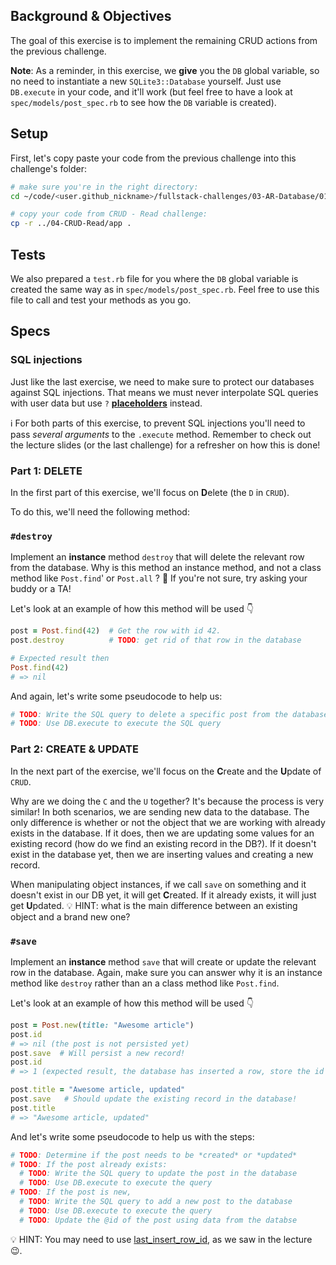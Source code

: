 ## Background & Objectives

The goal of this exercise is to implement the remaining CRUD actions from the previous challenge.

**Note**: As a reminder, in this exercise, we **give** you the `DB` global variable, so no need to instantiate a new `SQLite3::Database` yourself. Just use `DB.execute` in your code, and it'll work (but feel free to have a look at `spec/models/post_spec.rb` to see how the `DB` variable is created).

## Setup

First, let's copy paste your code from the previous challenge into this challenge's folder:

```bash
# make sure you're in the right directory:
cd ~/code/<user.github_nickname>/fullstack-challenges/03-AR-Database/01-DB-and-SQL/05-CRUD-Advanced

# copy your code from CRUD - Read challenge:
cp -r ../04-CRUD-Read/app .
```

## Tests

We also prepared a `test.rb` file for you where the `DB` global variable is created the same way as in `spec/models/post_spec.rb`. Feel free to use this file to call and test your methods as you go.

## Specs

### SQL injections

Just like the last exercise, we need to make sure to protect our databases against SQL injections. That means we must never interpolate SQL queries with user data but use `?` [**placeholders**](http://ruby.bastardsbook.com/chapters/sql/#placeholders-sqlite-gem) instead.

ℹ️ For both parts of this exercise, to prevent SQL injections you'll need to pass _several arguments_ to the `.execute` method. Remember to check out the lecture slides (or the last challenge) for a refresher on how this is done!


### Part 1: DELETE

In the first part of this exercise, we'll focus on **D**elete (the `D` in `CRUD`).

To do this, we'll need the following method:

### `#destroy`

Implement an **instance** method `destroy` that will delete the relevant row from the database. Why is this method an instance method, and not a class method like `Post.find`' or `Post.all` ? 🤔 If you're not sure, try asking your buddy or a TA!

Let's look at an example of how this method will be used 👇

```ruby
post = Post.find(42)  # Get the row with id 42.
post.destroy          # TODO: get rid of that row in the database

# Expected result then
Post.find(42)
# => nil
```

And again, let's write some pseudocode to help us:
```ruby
# TODO: Write the SQL query to delete a specific post from the database
# TODO: Use DB.execute to execute the SQL query
```

### Part 2: CREATE & UPDATE

In the next part of the exercise, we'll focus on the **C**reate and the **U**pdate of `CRUD`.

 Why are we doing the `C` and the `U` together? It's because the process is very similar! In both scenarios, we are sending new data to the database. The only difference is whether or not the object that we are working with already exists in the database. If it does, then we are updating some values for an existing record (how do we find an existing record in the DB?). If it doesn't exist in the database yet, then we are inserting values and creating a new record.

 When manipulating object instances, if we call `save` on something and it doesn't exist in our DB yet, it will get **C**reated. If it already exists, it will just get **U**pdated. 💡 HINT: what is the main difference between an existing object and a brand new one?

### `#save`

Implement an **instance** method  `save` that will create or update the relevant row in the database. Again, make sure you can answer why it is an instance method like `destroy` rather than an a class method like `Post.find`.

Let's look at an example of how this method will be used 👇

```ruby
post = Post.new(title: "Awesome article")
post.id
# => nil (the post is not persisted yet)
post.save  # Will persist a new record!
post.id
# => 1 (expected result, the database has inserted a row, store the id in memory)

post.title = "Awesome article, updated"
post.save   # Should update the existing record in the database!
post.title
# => "Awesome article, updated"
```

And let's write some pseudocode to help us with the steps:
```ruby
# TODO: Determine if the post needs to be *created* or *updated*
# TODO: If the post already exists:
  # TODO: Write the SQL query to update the post in the database
  # TODO: Use DB.execute to execute the query
# TODO: If the post is new,
  # TODO: Write the SQL query to add a new post to the database
  # TODO: Use DB.execute to execute the query
  # TODO: Update the @id of the post using data from the databse
```

💡 HINT: You may need to use [last\_insert\_row\_id](http://zetcode.com/db/sqliteruby/connect/), as we saw in the lecture 😉.

